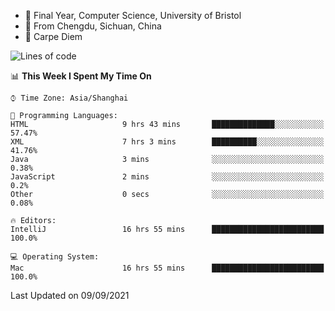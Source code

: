 - :school: Final Year, Computer Science, University of Bristol 
- :panda_face: From Chengdu, Sichuan, China
- :musical_keyboard: Carpe Diem

<!--START_SECTION:waka-->
![Lines of code](https://img.shields.io/badge/From%20Hello%20World%20I%27ve%20Written-115741%20lines%20of%20code-blue)

📊 **This Week I Spent My Time On** 

```text
⌚︎ Time Zone: Asia/Shanghai

💬 Programming Languages: 
HTML                     9 hrs 43 mins       ██████████████░░░░░░░░░░░   57.47% 
XML                      7 hrs 3 mins        ██████████░░░░░░░░░░░░░░░   41.76% 
Java                     3 mins              ░░░░░░░░░░░░░░░░░░░░░░░░░   0.38% 
JavaScript               2 mins              ░░░░░░░░░░░░░░░░░░░░░░░░░   0.2% 
Other                    0 secs              ░░░░░░░░░░░░░░░░░░░░░░░░░   0.08%

🔥 Editors: 
IntelliJ                 16 hrs 55 mins      █████████████████████████   100.0%

💻 Operating System: 
Mac                      16 hrs 55 mins      █████████████████████████   100.0%

```


 Last Updated on 09/09/2021
<!--END_SECTION:waka-->

